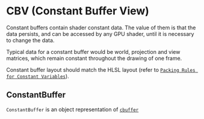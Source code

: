 # CBV (Constant Buffer View)

Constant buffers contain shader constant data. The value of them is that the data persists, and can be accessed by any GPU shader, until it is necessary to change the data.

Typical data for a constant buffer would be world, projection and view matrices, which remain constant throughout the drawing of one frame.

Constant buffer layout should match the HLSL layout (refer to [`Packing Rules for Constant Variables`](hlsl-language-global-blocks.md#packing-rules-for-constant-variables)).

## ConstantBuffer

`ConstantBuffer` is an object representation of [`cbuffer`](hlsl-language-global-blocks.md)